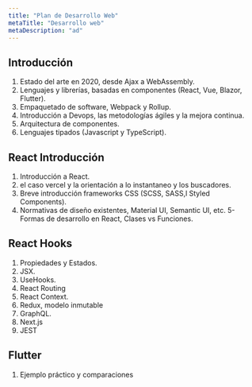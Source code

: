 ```yaml
---
title: "Plan de Desarrollo Web"
metaTitle: "Desarrollo web"
metaDescription: "ad"
---
```


## Introducción
1. Estado del arte en 2020, desde Ajax a WebAssembly.
2. Lenguajes y librerías, basadas en componentes (React, Vue, Blazor, Flutter).
3. Empaquetado de software, Webpack y Rollup.
4. Introducción a Devops, las metodologías ágiles y la mejora continua.
5. Arquitectura de componentes.
6. Lenguajes tipados (Javascript y TypeScript).

## React Introducción
1. Introducción a React.
2. el caso vercel y la orientación a lo instantaneo y los buscadores.
3. Breve introducción frameworks CSS (SCSS, SASS,l Styled Components).
4. Normativas de diseño existentes, Material UI, Semantic UI, etc.
5- Formas de desarrollo en React, Clases vs Funciones.

## React Hooks
1. Propiedades y Estados.
2. JSX.
3. UseHooks.
4. React Routing
5. React Context.
6. Redux, modelo inmutable
7. GraphQL.
8. Next.js
9. JEST

## Flutter
1. Ejemplo práctico y comparaciones




